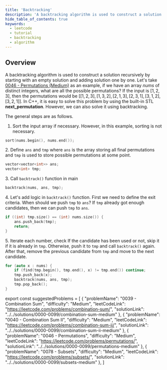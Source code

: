 ```yaml
---
title: 'Backtracking'
description: 'A backtracking algorithm is used to construct a solution recursively by starting with an empty solution and adding solution one by one.'
hide_table_of_contents: true
keywords:
  - leetcode
  - tutorial
  - backtracking
  - algorithm
---
```


<TutorialAuthors names="@wingkwong"/>

## Overview

A backtracking algorithm is used to construct a solution recursively by starting with an empty solution and adding solution one by one. Let's take [0046 - Permutations (Medium)](../../solutions/0000-0099/permutations-medium) as an example, if we have an array $nums$ of distinct integers, what are all the possible permutations? If the input is $[1,2,3]$, then the permutations would be $[[1,2,3],[1,3,2],[2,1,3],[2,3,1],[3,1,2],[3,2,1]]$. In C++, it is easy to solve this problem by using the built-in STL **next_permutation**. However, we can also solve it using backtracking.

The general steps are as follows.

1. Sort the input array if necessary. However, in this example, sorting is not necessary.

```cpp
sort(nums.begin(), nums.end());
```

2\. Define `ans` and `tmp` where `ans` is the array storing all final permutations and `tmp` is used to store possible permutations at some point.

```cpp
vector<vector<int>> ans;
vector<int> tmp;
```

3\. Call `backtrack()` function in main

```cpp
backtrack(nums, ans, tmp);
```

4\. Let's add logic in `backtrack()` function. First we need to define the exit criteria. When should we push `tmp` to `ans`? If `tmp` already got enough candidates, then we can push `tmp` to `ans`.

```cpp
if ((int) tmp.size() == (int) nums.size()) {
    ans.push_back(tmp);
    return;
}
```

5\. Iterate each number, check If the candidate has been used or not, skip it if it is already in `tmp`. Otherwise, push it to `tmp` and call `backtrack()` again. After that, remove the previous candidate from `tmp` and move to the next candidate.

```cpp
for (auto x : nums) {
    if (find(tmp.begin(), tmp.end(), x) != tmp.end()) continue;
    tmp.push_back(x);
    backtrack(nums, ans, tmp);
    tmp.pop_back();   
}
```

export const suggestedProblems = [
  {
    "problemName": "0039 - Combination Sum",
    "difficulty": "Medium",
    "leetCodeLink": "https://leetcode.com/problems/combination-sum/",
    "solutionLink": "../../solutions/0000-0099/combination-sum-medium"
  },
  {
    "problemName": "0040 - Combination Sum II",
    "difficulty": "Medium",
    "leetCodeLink": "https://leetcode.com/problems/combination-sum-ii/",
    "solutionLink": "../../solutions/0000-0099/combination-sum-ii-medium"
  },
  {
    "problemName": "0046 - Permutations",
    "difficulty": "Medium",
    "leetCodeLink": "https://leetcode.com/problems/permutations/",
    "solutionLink": "../../solutions/0000-0099/permutations-medium"
  },
  {
    "problemName": "0078 - Subsets",
    "difficulty": "Medium",
    "leetCodeLink": "https://leetcode.com/problems/subsets/",
    "solutionLink": "../../solutions/0000-0099/subsets-medium"
  },
]

<Table title="Suggested Problems" data={suggestedProblems} />